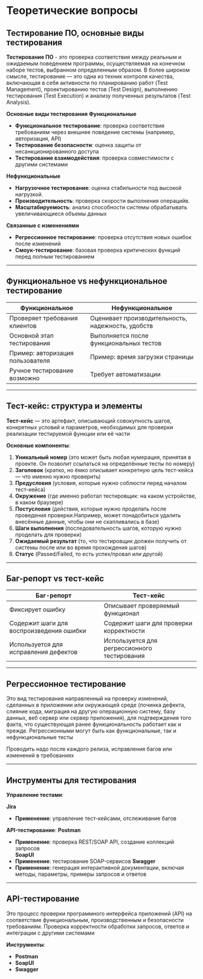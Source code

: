 # Теоретические вопросы

## Тестирование ПО, основные виды тестирования

**Тестирование ПО** - это проверка соответствия между реальным и ожидаемым поведением программы, осуществляемая на конечном наборе тестов, выбранном определенным образом. В более широком смысле, тестирование — это одна из техник контроля качества, включающая в себя активности по планированию работ (Test Management), проектированию тестов (Test Design), выполнению тестирования (Test Execution) и анализу полученных результатов (Test Analysis).

**Основные виды тестирования** 
**Функциональные**  
- **Функциональное тестирование**: проверка соответствия требованиям через внешнее поведение системы (например, авторизация, API)
- **Тестирование безопасности**: оценка защиты от несанкционированного доступа  
- **Тестирование взаимодействия**: проверка совместимости с другими системами

**Нефункциональные**  
- **Нагрузочное тестирование**: оценка стабильности под высокой нагрузкой.  
- **Производительность**: проверка скорости выполнения операцийв.  
- **Масштабируемость**: анализ способности системы обрабатывать увеличивающиеся объемы данных

**Связанные с изменениями**  
- **Регрессионное тестирование**: проверка отсутствия новых ошибок после изменений 
- **Смоук-тестирование**: базовая проверка критических функций перед полным тестированием 

---

## Функциональное vs нефункциональное тестирование
| **Функциональное** | **Нефункциональное** |
|---------------------|----------------------|
| Проверяет требования клиентов | Оценивает производительность, надежность, удобств |
| Основной этап тестирования | Выполняется после функциональных тестов |
| Пример: авторизация пользователя | Пример: время загрузки страницы |
| Ручное тестирование возможно | Требует автоматизации |

---

## Тест-кейс: структура и элементы

**Тест-кейс** — это артефакт, описывающий совокупность шагов, конкретных условий и параметров, необходимых для проверки реализации тестируемой функции или её части

**Основные компоненты**:  
1. **Уникальный номер** (это может быть любая нумерация, принятая в проекте. Он позволит ссылаться на определённые тесты по номеру)
2. **Заголовок** (кратко, но ёмко описывает конкретную цель тест-кейса ― что именно нужно проверить)
3. **Предусловия** (условия, которые нужно соблюсти перед началом тест-кейса) 
4. **Окружение** (где именно работал тестировщик: на каком устройстве, в каком браузере)
5. **Постусловия** (действия, которые нужно проделать после проведения проверки.Например, может понадобиться удалить внесённые данные, чтобы они не скапливались в базе)
6. **Шаги выполнения** (последовательность шагов, которую нужно проделать для проверки)
7. **Ожидаемый результат** (то, что тестировщик должен получить от системы после или во время прохождения шагов) 
8. **Статус** (Passed/Failed, то есть успех/провал или другой)

---

## Баг-репорт vs тест-кейс
| **Баг-репорт** | **Тест-кейс** |
|----------------|----------------|
| Фиксирует ошибку | Описывает проверяемый функционал |
| Содержит шаги для воспроизведения ошибки | Содержит шаги для проверки корректности |
| Используется для исправления дефектов | Используется для регрессионного тестирования |

---

## Регрессионное тестирование

Это вид тестирования направленный на проверку изменений, сделанных в приложении или окружающей среде (починка дефекта, слияние кода, миграция на другую операционную систему, базу данных, веб сервер или сервер приложения), для подтверждения того факта, что существующая ранее функциональность работает как и прежде. Регрессионными могут быть как функциональные, так и нефункциональные тесты

Проводить надо после каждого релиза, исправления багов или изменений в требованиях

---

## Инструменты для тестирования

**Управление тестами**:

 **Jira**  
  - **Применение**: управление тест-кейсами, отслеживание багов


**API-тестирование**:
 **Postman**  
  - **Применение**: проверка REST/SOAP API, создание коллекций запросов  
**SoapUI** 
  - **Применение**: тестирование SOAP-сервисов 
**Swagger**
  - **Применение**: генерация интерактивной документации, включая методы, параметры, примеры запросов и ответов

---

## API-тестирование

Это процесс проверки программного интерфейса приложений (API) на соответствие функциональным, производственным и безопасности требованиям. Проверка корректности обработки запросов, ответов и интеграции с другими системами

**Инструменты**:  
- **Postman**
- **SoapUI**
- **Swagger**




